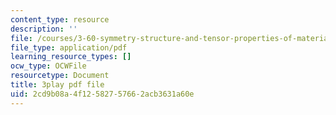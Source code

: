 ```yaml
---
content_type: resource
description: ''
file: /courses/3-60-symmetry-structure-and-tensor-properties-of-materials-fall-2005/2cd9b08a4f12582757662acb3631a60e_lPgglz6xeZU.pdf
file_type: application/pdf
learning_resource_types: []
ocw_type: OCWFile
resourcetype: Document
title: 3play pdf file
uid: 2cd9b08a-4f12-5827-5766-2acb3631a60e
---
```

